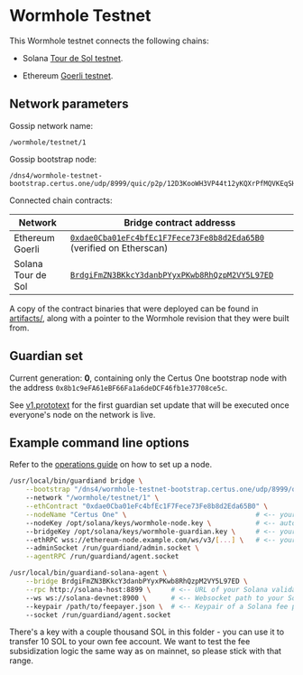 # Wormhole Testnet

This Wormhole testnet connects the following chains:

- Solana [Tour de Sol testnet](https://docs.solana.com/clusters#testnet).

- Ethereum [Goerli testnet](https://goerli.net).

## Network parameters

Gossip network name:

    /wormhole/testnet/1

Gossip bootstrap node:

    /dns4/wormhole-testnet-bootstrap.certus.one/udp/8999/quic/p2p/12D3KooWH3VP44t12yKQXrPfMQVKEqSHnk5GTN3RCSqNoakAkLCq

Connected chain contracts:

| Network            | Bridge contract addresss                       |
|--------------------|------------------------------------------------|
| Ethereum Goerli    | [`0xdae0Cba01eFc4bfEc1F7Fece73Fe8b8d2Eda65B0`](https://goerli.etherscan.io/address/0xdae0cba01efc4bfec1f7fece73fe8b8d2eda65b0) (verified on Etherscan) |
| Solana Tour de Sol | [`BrdgiFmZN3BKkcY3danbPYyxPKwb8RhQzpM2VY5L97ED`](https://explorer.solana.com/address/BrdgiFmZN3BKkcY3danbPYyxPKwb8RhQzpM2VY5L97ED?cluster=testnet) |

A copy of the contract binaries that were deployed can be found in [artifacts/](artifacts), along with a pointer to the
Wormhole revision that they were built from.

## Guardian set

Current generation: **0**, containing only the Certus One bootstrap node with the
address `0x8b1c9eFA61eBF66Fa1a6deDCF46fb1e37708ce5c`.

See [v1.prototext](guardianset/v1.prototxt) for the first guardian set update that will be executed once everyone's
node on the network is live.

## Example command line options

Refer to the [operations guide](https://github.com/certusone/wormhole/blob/master/docs/operations.md) on how to set up a node.

```bash
/usr/local/bin/guardiand bridge \
    --bootstrap "/dns4/wormhole-testnet-bootstrap.certus.one/udp/8999/quic/p2p/12D3KooWH3VP44t12yKQXrPfMQVKEqSHnk5GTN3RCSqNoakAkLCq"
    --network "/wormhole/testnet/1" \
    --ethContract "0xdae0Cba01eFc4bfEc1F7Fece73Fe8b8d2Eda65B0" \
    --nodeName "Certus One" \                                # <-- your node's name (for network explorer usage)
    --nodeKey /opt/solana/keys/wormhole-node.key \           # <-- auto-generated node key
    --bridgeKey /opt/solana/keys/wormhole-guardian.key \     # <-- your guardian key generated by "guardiand keygen"
    --ethRPC wss://ethereum-node.example.com/ws/v3/[...] \   # <-- your ETH full/light node websocket URI
    --adminSocket /run/guardiand/admin.socket \
    --agentRPC /run/guardiand/agent.socket
```

```bash
/usr/local/bin/guardiand-solana-agent \
    --bridge BrdgiFmZN3BKkcY3danbPYyxPKwb8RhQzpM2VY5L97ED \
    --rpc http://solana-host:8899 \     # <-- URL of your Solana validator RPC server
    --ws ws://solana-devnet:8900 \      # <-- Websocket path to your Solana validator PubSub port (RPC port +1)
    --keypair /path/to/feepayer.json \  # <-- Keypair of a Solana fee payer account with ~10 SOL in it
    --socket /run/guardiand/agent.socket
```

There's a key with a couple thousand SOL in this folder - you can use it to transfer 10 SOL to your own fee account.
We want to test the fee subsidization logic the same way as on mainnet, so please stick with that range.
